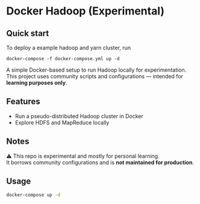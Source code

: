 # Docker Hadoop (Experimental)
## Quick start
To deploy a example hadoop and yarn cluster, run
```
docker-compose -f docker-compose.yml up -d
```
A simple Docker-based setup to run Hadoop locally for experimentation.  
This project uses community scripts and configurations — intended for **learning purposes only**.

## Features
- Run a pseudo-distributed Hadoop cluster in Docker
- Explore HDFS and MapReduce locally

## Notes
⚠️ This repo is experimental and mostly for personal learning.  
It borrows community configurations and is **not maintained for production**.

## Usage
```bash
docker-compose up -d
